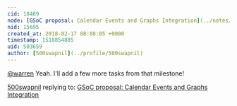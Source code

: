 ```yaml
---
cid: 18489
node: [GSoC proposal: Calendar Events and Graphs Integration](../notes/500swapnil/02-07-2018/social-media-integration)
nid: 15695
created_at: 2018-02-17 08:08:05 +0000
timestamp: 1518854885
uid: 503659
author: [500swapnil](../profile/500swapnil)
---
```


[@warren](/profile/warren) Yeah. I'll add a few more tasks from that milestone!

[500swapnil](../profile/500swapnil) replying to: [GSoC proposal: Calendar Events and Graphs Integration](../notes/500swapnil/02-07-2018/social-media-integration)

